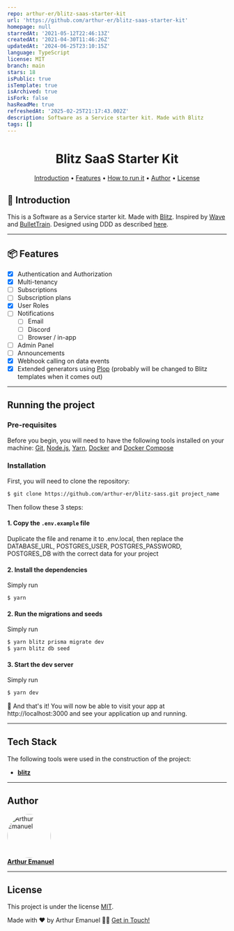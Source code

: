 ```yaml
---
repo: arthur-er/blitz-saas-starter-kit
url: 'https://github.com/arthur-er/blitz-saas-starter-kit'
homepage: null
starredAt: '2021-05-12T22:46:13Z'
createdAt: '2021-04-30T11:46:26Z'
updatedAt: '2024-06-25T23:10:15Z'
language: TypeScript
license: MIT
branch: main
stars: 18
isPublic: true
isTemplate: true
isArchived: true
isFork: false
hasReadMe: true
refreshedAt: '2025-02-25T21:17:43.002Z'
description: Software as a Service starter kit. Made with Blitz
tags: []
---
```


<h1 align="center">
  Blitz SaaS Starter Kit
</h1>

<p align="center">
 <a href="#introduction">Introduction</a> •
 <a href="#features">Features</a> •
 <a href="#running-the-project">How to run it</a> •
 <a href="#author">Author</a> •
 <a href="#user-content-license">License</a>
</p>

## 📖 Introduction

This is a Software as a Service starter kit. Made with [Blitz](https://github.com/blitz-js/blitz). Inspired by [Wave](https://github.com/thedevdojo/wave) and [BulletTrain](bullettrain.co). Designed using DDD as described [here](https://zenn.dev/repomn/articles/2ecaebd9ef6bfa).

---

## 📦 Features

- [x] Authentication and Authorization
- [x] Multi-tenancy
- [ ] Subscriptions
- [ ] Subscription plans
- [x] User Roles
- [ ] Notifications
  - [ ] Email
  - [ ] Discord
  - [ ] Browser / in-app
- [ ] Admin Panel
- [ ] Announcements
- [x] Webhook calling on data events
- [x] Extended generators using [Plop](https://plopjs.com) (probably will be changed to Blitz templates when it comes out)

---

## Running the project

### Pre-requisites

Before you begin, you will need to have the following tools installed on your machine:
[Git](https://git-scm.com), [Node.js](https://nodejs.org/en/), [Yarn](https://yarnpkg.com/), [Docker](https://www.docker.com) and [Docker Compose](https://docs.docker.com/compose/)

### Installation

First, you will need to clone the repository:

```bash
$ git clone https://github.com/arthur-er/blitz-sass.git project_name
```

Then follow these 3 steps:

#### **1. Copy the `.env.example` file**

Duplicate the file and rename it to .env.local, then replace the DATABASE_URL, POSTGRES_USER, POSTGRES_PASSWORD, POSTGRES_DB with the correct data for your project

#### **2. Install the dependencies**

Simply run

```bash
$ yarn
```

#### **2. Run the migrations and seeds**

Simply run

```bash
$ yarn blitz prisma migrate dev
$ yarn blitz db seed
```

#### **3. Start the dev server**

Simply run

```bash
$ yarn dev
```

🎉 And that's it! You will now be able to visit your app at http://localhost:3000 and see your application up and running.

---

## Tech Stack

The following tools were used in the construction of the project:

- **[blitz](https://github.com/blitz-js/blitz)**

---

## Author

<a href="https://github.com/arthur-er">
  <img style="border-radius: 50%;" src="https://avatars.githubusercontent.com/u/47113350?v=4" width="100px;" alt="Arthur Emanuel"/>
  <br />
  <b>Arthur Emanuel</b>
</a>
 <br />

---

## License

This project is under the license [MIT](./LICENSE).

Made with ❤ by Arthur Emanuel 👋🏽 [Get in Touch!](mailto:arthur-er@pm.me)
